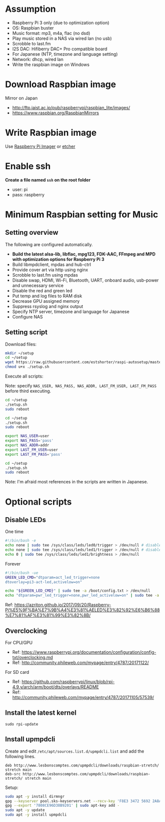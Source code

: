 # Assumption
- Raspberry Pi 3 only (due to optimization option)
- OS: Raspbian buster
- Music format: mp3, m4a, flac (no dsd)
- Play music stored in a NAS via wired lan (no usb)
- Scrobble to last.fm
- I2S DAC: Hifiberry DAC+ Pro compatible board
- For Japanese (NTP, timezone and language setting)
- Network: dhcp, wired lan
- Write the raspbian image on Windows

# Download Raspbian image
Mirror on Japan
- http://ftp.jaist.ac.jp/pub/raspberrypi/raspbian_lite/images/
- https://www.raspbian.org/RaspbianMirrors

# Write Raspbian image
Use [Raspberry Pi Imager](https://www.raspberrypi.org/downloads/) or [etcher](https://www.balena.io/etcher/)

# Enable ssh
**Create a file named `ssh` on the root folder**
- user: pi
- pass: raspberry

# Minimum Raspbian setting for Music
## Setting overview
The following are configured automatically.
- **Build the latest alsa-lib, libflac, mpg123, FDK-AAC, FFmpeg and MPD with optimization options for Raspberry Pi 3**
- Build libmpdclient, mpdas and hub-ctrl
- Provide cover art via http using nginx
- Scrobble to last.fm using mpdas
- Disable swap, HDMI, Wi-Fi, Bluetooth, UART, onboard audio, usb-power and unnecessary service
- Disable the red and green led
- Put temp and log files to RAM disk
- Decrease GPU assigned memory
- Suppress rsyslog and nginx output
- Specify NTP server, timezone and language for Japanese
- Configure NAS

## Setting script
Download files:
```bash
mkdir ~/setup
cd ~/setup
wget https://raw.githubusercontent.com/estshorter/raspi-autosetup/master/setup.sh -O ./setup.sh
chmod u+x ./setup.sh
```

Execute all scripts:

Note: specify `NAS_USER, NAS_PASS, NAS_ADDR, LAST_FM_USER, LAST_FM_PASS` before third executing.
```bash
cd ~/setup
./setup.sh
sudo reboot

cd ~/setup
./setup.sh
sudo reboot

export NAS_USER=user
export NAS_PASS='pass'
export NAS_ADDR=addr
export LAST_FM_USER=user
export LAST_FM_PASS='pass'

cd ~/setup
./setup.sh
sudo reboot
```

Note: I'm afraid most references in the scripts are written in Japanese.

# Optional scripts
## Disable LEDs
One time
```bash
#!/bin/bash -e
echo none | sudo tee /sys/class/leds/led0/trigger > /dev/null # disable green led
echo none | sudo tee /sys/class/leds/led1/trigger > /dev/null # disable red led
echo 0 | sudo tee /sys/class/leds/led1/brightness > /dev/null
```

Forever
```bash
#!/bin/bash -ue
GREEN_LED_CMD="dtparam=act_led_trigger=none
dtoverlay=pi3-act-led,activelow=on"

echo "${GREEN_LED_CMD}" | sudo tee -a /boot/config.txt > /dev/null
echo "dtparam=pwr_led_trigger=none,pwr_led_activelow=on" | sudo tee -a /boot/config.txt > /dev/null
```

Ref: https://azriton.github.io/2017/09/20/Raspberry-Pi%E5%9F%BA%E7%9B%A4%E3%81%AELED%E3%82%92%E6%B6%88%E7%81%AF%E3%81%99%E3%82%8B/

## Overclocking
For CPU/GPU
- Ref: https://www.raspberrypi.org/documentation/configuration/config-txt/overclocking.md
- Ref: http://community.phileweb.com/mypage/entry/4787/20171122/

For SD card
- Ref: https://github.com/raspberrypi/linux/blob/rpi-4.9.y/arch/arm/boot/dts/overlays/README
- Ref: http://community.phileweb.com/mypage/entry/4787/20171105/57539/

## Install the latest kernel
`sudo rpi-update`

## Install upmpdcli
Create and edit `/etc/apt/sources.list.d/upmpdcli.list` and add the following lines.
```
deb http://www.lesbonscomptes.com/upmpdcli/downloads/raspbian-stretch/ stretch main
deb-src http://www.lesbonscomptes.com/upmpdcli/downloads/raspbian-stretch/ stretch main
```
Setup:
```bash
sudo apt -y install dirmngr
gpg --keyserver pool.sks-keyservers.net --recv-key 'F8E3 3472 5692 2A8A E767 605B 7808 CE96 D38B 9201'
gpg --export '7808CE96D38B9201' | sudo apt-key add -
sudo apt -y update
sudo apt -y install upmpdcli
```
